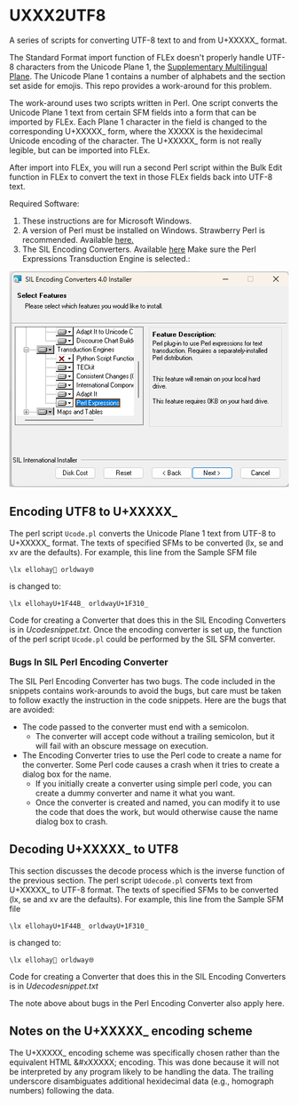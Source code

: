 # UXXX2UTF8

A series of scripts for converting UTF-8 text to and from U+XXXXX_ format.

The Standard Format import function of FLEx doesn't properly handle UTF-8 characters from the Unicode Plane 1, the  [Supplementary Multilingual Plane](https://en.wiktionary.org/wiki/Appendix:Unicode#Plane_1:_Supplementary_Multilingual_Plane).
The Unicode Plane 1 contains a number of alphabets and the section set aside for emojis.
This repo provides a work-around for this problem.

The work-around uses two scripts written in Perl.
One script converts the Unicode Plane 1 text from certain SFM fields into a form that can be imported by FLEx.
Each Plane 1 character in the field is changed to the corresponding U+XXXXX_ form, where the XXXXX is the hexidecimal Unicode encoding of the character.
The U+XXXXX_ form is not really legible, but can be imported into FLEx.

After import into FLEx, you will run a second Perl script within the Bulk Edit function in FLEx to convert the text in those FLEx fields back into UTF-8 text.

Required Software:

1) These instructions are for Microsoft Windows.
2) A version of Perl must be installed on Windows. Strawberry Perl is recommended. Available [here.](https://strawberryperl.com/)
3) The SIL Encoding Converters. Available [here](https://software.sil.org/silconverters/) Make sure the Perl Expressions Transduction Engine is selected.:

![Perl Expressions](./Perl%20Expresssions.png "Perl Expressions Transduction Engine")

## Encoding UTF8 to U+XXXXX_
The perl script `Ucode.pl` converts the Unicode Plane 1 text from UTF-8 to U+XXXXX_ format.
The texts of specified SFMs to be converted (lx, se and xv are the defaults).
For example, this line from the Sample SFM file
````
\lx ellohay👋 orldway🌐
````
is changed to:
````
\lx ellohayU+1F44B_ orldwayU+1F310_
````
Code for creating a Converter that does this in the SIL Encoding Converters is in *Ucodesnippet.txt*. Once the encoding converter is set up, the function of the perl script `Ucode.pl` could be performed by the SIL SFM converter.

### Bugs In SIL Perl Encoding Converter
The SIL Perl Encoding Converter has two bugs.
The code included in the snippets contains work-arounds to avoid the bugs, but care must be taken to follow exactly the instruction in the code snippets.
Here are the bugs that are avoided:
  - The code passed to the converter must end with a semicolon.
	- The converter will accept code without a trailing semicolon, but it will fail with an obscure message on execution.
  - The Encoding Converter tries to use the Perl code to create a name for the converter. Some Perl code causes a crash when it tries to create a dialog box for the name.
	- If you initially create a converter using simple perl code, you can create a dummy converter and name it what you want.
	- Once the converter is created and named, you can modify it to use the code that does the work, but would otherwise cause the name dialog box to crash.

## Decoding U+XXXXX_ to UTF8
This section discusses the decode process which is the inverse function of the previous section.
The perl script `Udecode.pl` converts text from U+XXXXX_ to UTF-8 format.
The texts of specified SFMs to be converted (lx, se and xv are the defaults).
For example, this line from the Sample SFM file
````
\lx ellohayU+1F44B_ orldwayU+1F310_
````
is changed to:
````
\lx ellohay👋 orldway🌐
````
Code for creating a Converter that does this in the SIL Encoding Converters is in *Udecodesnippet.txt*

The note above about bugs in the Perl Encoding Converter also apply here.

## Notes on the U+XXXXX_ encoding scheme
The U+XXXXX_ encoding scheme was specifically chosen rather than the equivalent HTML \&#xXXXXX; encoding. This was done because it will not be interpreted by any program likely to be handling the data.
The trailing underscore disambiguates additional hexidecimal data (e.g., homograph numbers) following the data.
